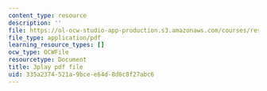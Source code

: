 ```yaml
---
content_type: resource
description: ''
file: https://ol-ocw-studio-app-production.s3.amazonaws.com/courses/res-18-009-learn-differential-equations-up-close-with-gilbert-strang-and-cleve-moler-fall-2015/335a2374521a9bcee64d8d6c8f27abc6_DkOgvZywshI.pdf
file_type: application/pdf
learning_resource_types: []
ocw_type: OCWFile
resourcetype: Document
title: 3play pdf file
uid: 335a2374-521a-9bce-e64d-8d6c8f27abc6
---
```

